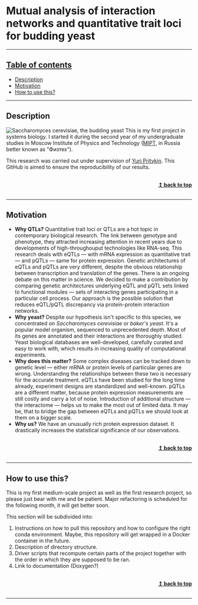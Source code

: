 # Mutual analysis of interaction networks and quantitative trait loci for budding yeast

---
## [Table of contents](#toc)
* [Description](#description)
* [Motivation](#motivation)
* [How to use this?](#how-to-use-this)

---
## Description

![Saccharomyces cerevisiae, the budding yeast](http://ppdictionary.com/mycology/budding_yeast.jpg)
This is my first project in systems biology. I started it during the second year of my undergraduate studies in Moscow 
Institute of Physics and Technology ([MIPT](https://mipt.ru/english/), in Russia better known as "Физтех").  

This research was carried out under supervision of [Yuri Pritykin](https://scholar.google.com/citations?hl=en&user=Arx56RkJBrYC&view_op=list_works&sortby=pubdate).
This GitHub is aimed to ensure the reproducibility of our results.

<br/>
<div align="right">
    <b><a href="#toc">↥ back to top</a></b>
</div>
<br/>

---
## Motivation

* **Why QTLs?** Quantitative trait loci or QTLs are a hot topic in contemporary biological research. The link between 
genotype and phenotype, they attracted increasing attention in recent years due to developments of high-throughouput 
technologies like RNA-seq. This research deals with eQTLs — with mRNA expression as quantitative trait — and pQTLs — 
same for protein expression. Genetic architectures of eQTLs and pQTLs are very different, despite the obvious 
relationship between transcription and translation of the genes. There is an ongoing debate on this matter in science.
We decided to make a contribution by comparing genetic architectures underlying eQTL and pQTL sets linked to functional
modules — sets of interacting genes participating in a particular cell process. Our approach is the possible solution 
that reduces eQTL/pQTL discrepancy via protein-protein interaction networks.          
* **Why yeast?** Despite our hypothesis isn't specific to this species, we concentrated on *Saccharomyces cerevisiae* 
or *baker's yeast*. It's a popular model organism, sequenced to unprecedented depth. Most of its genes are 
annotated and their interactions are thoroughly studied. Yeast biological databases are well-developed, carefully 
curated and easy to work with, which results in increasing quality of computational experiments.  
* **Why does this matter?** Some complex diseases can be tracked down to genetic level — either mRNA or protein levels
of particular genes are wrong. Understanding the relationships between these two is necessary for the accurate treatment. 
eQTLs have been studied for the long time already, experiment designs are standardized and well-known. 
pQTLs are a different matter, because protein expression measurements are still costly and carry a lot
of noise. Introduction of additional structure — the interactome — helps us to make the most out of limited data. 
It may be, that to bridge the gap between eQTLs and pQTLs we should look at them on a bigger scale.             
* **Why us?** We have an unusually rich protein expression dataset. It drastically increases the statistical 
significance of our observations.

<br/>
<div align="right">
    <b><a href="#toc">↥ back to top</a></b>
</div>
<br/>

---
## How to use this?

This is my first medium-scale project as well as the first research project, so please just bear with me and be patient.
Major refactoring is scheduled for the following month, it will get better soon.

This section will be subdivided into:
1. Instructions on how to pull this repository and how to configure the right conda environment. Maybe, this repository
will get wrapped in a Docker container in the future.
2. Description of directory structure.
3. Driver scripts that recompute certain parts of the project together with the order in which they
are supposed to be ran.
4. Link to documentation (Doxygen?)

<br/>
<div align="right">
    <b><a href="#toc">↥ back to top</a></b>
</div>
<br/>

---